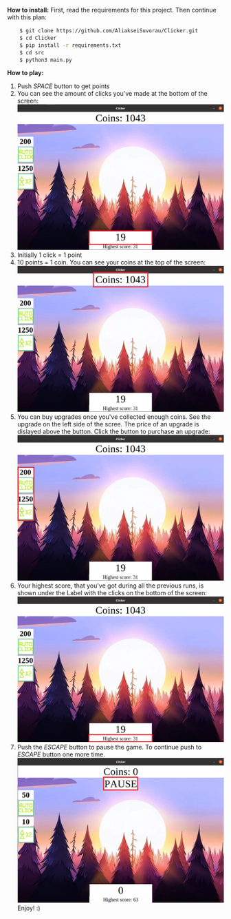 **How to install:**
First, read the requirements for this project. Then continue with this plan:
```bash
	$ git clone https://github.com/AliakseiSuvorau/Clicker.git
	$ cd Clicker
	$ pip install -r requirements.txt
	$ cd src
	$ python3 main.py
```

**How to play:**
1) Push *SPACE* button to get points
2) You can see the amount of clicks you've made at the bottom of the screen:
![alt text](images/readme_pic_clicks.png)
3) Initially 1 click = 1 point
4) 10 points = 1 coin. 
   You can see your coins at the top of the screen:
![alt text](images/readme_pic_coins.png)
5) You can buy upgrades once you've collected enough coins. 
   See the upgrade on the left side of the scree. 
   The price of an upgrade is dislayed above the button. 
   Click the button to purchase an upgrade:
![alt text](images/readme_pic_bonus.png)
6) Your highest score, that you've got during all the previous runs, 
   is shown under the Label with the clicks on the bottom of the screen:
![alt text](images/readme_pic_high_score.png)
7) Push the *ESCAPE* button to pause the game.
   To continue push to *ESCAPE* button one more time.
![alt text](images/readme_pic_pause.png)
Enjoy! :)
